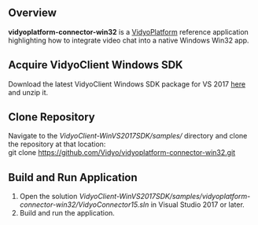 ## Overview
**vidyoplatform-connector-win32** is a [VidyoPlatform](https://vidyo.github.io/vidyoplatform.github.io) reference application highlighting how to integrate video chat into a native Windows Win32 app.

## Acquire VidyoClient Windows SDK
Download the latest VidyoClient Windows SDK package for VS 2017 [here](https://static.vidyo.io/latest/package/VidyoClient-WinVS2017SDK.zip) and unzip it.

## Clone Repository
Navigate to the *VidyoClient-WinVS2017SDK/samples/* directory and clone the repository at that location:<br/>
git clone https://github.com/Vidyo/vidyoplatform-connector-win32.git

## Build and Run Application
1. Open the solution *VidyoClient-WinVS2017SDK/samples/vidyoplatform-connector-win32/VidyoConnector15.sln* in Visual Studio 2017 or later.
2. Build and run the application.
